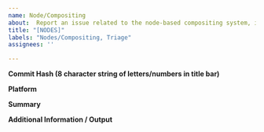 ```yaml
---
name: Node/Compositing
about:  Report an issue related to the node-based compositing system, including node graph usability issues, issues working with node effects, issues with composited output, etc.
title: "[NODES]"
labels: "Nodes/Compositing, Triage"
assignees: ''

---
```

**Commit Hash (8 character string of letters/numbers in title bar)**

**Platform**

**Summary**

**Additional Information / Output**
